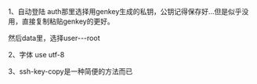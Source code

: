 1、自动登陆
auth那里选择用genkey生成的私钥，公钥记得保存好...但是似乎没用，直接复制粘贴genkey的更好。

然后data里，选择user---root

2、字体
use utf-8

3、ssh-key-copy是一种简便的方法而已